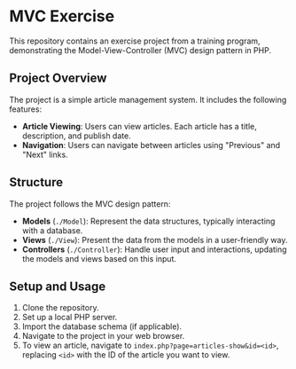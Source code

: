 # MVC Exercise

This repository contains an exercise project from a training program, demonstrating the Model-View-Controller (MVC) design pattern in PHP.

## Project Overview

The project is a simple article management system. It includes the following features:

- **Article Viewing**: Users can view articles. Each article has a title, description, and publish date.
- **Navigation**: Users can navigate between articles using "Previous" and "Next" links.

## Structure

The project follows the MVC design pattern:

- **Models** (`./Model`): Represent the data structures, typically interacting with a database.
- **Views** (`./View`): Present the data from the models in a user-friendly way.
- **Controllers** (`./Controller`): Handle user input and interactions, updating the models and views based on this input.

## Setup and Usage

1. Clone the repository.
2. Set up a local PHP server.
3. Import the database schema (if applicable).
4. Navigate to the project in your web browser.
5. To view an article, navigate to `index.php?page=articles-show&id=<id>`, replacing `<id>` with the ID of the article you want to view.
